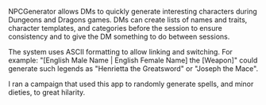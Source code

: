 NPCGenerator allows DMs to quickly generate interesting characters during Dungeons and Dragons games. DMs can create lists of names and traits, character templates, and categories before the session to ensure consistency and to give the DM something to do between sessions. 

The system uses ASCII formatting to allow linking and switching. For example: "[English Male Name | English Female Name] the [Weapon]" could generate such legends as "Henrietta the Greatsword" or "Joseph the Mace". 

I ran a campaign that used this app to randomly generate spells, and minor dieties, to great hilarity. 
